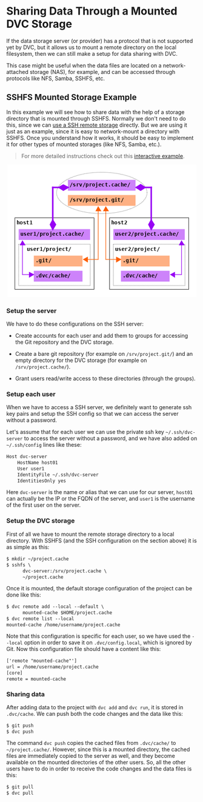# Sharing Data Through a Mounted DVC Storage

If the data storage server (or provider) has a protocol that is not supported
yet by DVC, but it allows us to mount a remote directory on the local
filesystem, then we can still make a setup for data sharing with DVC.

This case might be useful when the data files are located on a network-attached
storage (NAS), for example, and can be accessed through protocols like NFS,
Samba, SSHFS, etc.

## SSHFS Mounted Storage Example

In this example we will see how to share data with the help of a storage
directory that is mounted through SSHFS. Normally we don't need to do this,
since we can
[use a SSH remote storage](https://katacoda.com/dvc/courses/examples/ssh-storage)
directly. But we are using it just as an example, since it is easy to
network-mount a directory with SSHFS. Once you understand how it works, it
should be easy to implement it for other types of mounted storages (like NFS,
Samba, etc.).

> For more detailed instructions check out this
> [interactive example](https://katacoda.com/dvc/courses/examples/mounted-storage).

<p align="center">
<img src="/static/img/user-guide/data-sharing/mounted-storage.png"/>
</p>

### Setup the server

We have to do these configurations on the SSH server:

- Create accounts for each user and add them to groups for accessing the Git
  repository and the DVC storage.
- Create a bare git repository (for example on `/srv/project.git/`) and an empty
  directory for the DVC storage (for example on `/srv/project.cache/`).

- Grant users read/write access to these directories (through the groups).

### Setup each user

When we have to access a SSH server, we definitely want to generate ssh key
pairs and setup the SSH config so that we can access the server without a
password.

Let's assume that for each user we can use the private ssh key
`~/.ssh/dvc-server` to access the server without a password, and we have also
added on `~/.ssh/config` lines like these:

```
Host dvc-server
    HostName host01
    User user1
    IdentityFile ~/.ssh/dvc-server
    IdentitiesOnly yes
```

Here `dvc-server` is the name or alias that we can use for our server, `host01`
can actually be the IP or the FQDN of the server, and `user1` is the username of
the first user on the server.

### Setup the DVC storage

First of all we have to mount the remote storage directory to a local directory.
With SSHFS (and the SSH configuration on the section above) it is as simple as
this:

```dvc
$ mkdir ~/project.cache
$ sshfs \
      dvc-server:/srv/project.cache \
      ~/project.cache
```

Once it is mounted, the default storage configuration of the project can be done
like this:

```dvc
$ dvc remote add --local --default \
      mounted-cache $HOME/project.cache
$ dvc remote list --local
mounted-cache /home/username/project.cache
```

Note that this configuration is specific for each user, so we have used the
`--local` option in order to save it on `.dvc/config.local`, which is ignored by
Git. Now this configuration file should have a content like this:

```
['remote "mounted-cache"']
url = /home/username/project.cache
[core]
remote = mounted-cache
```

### Sharing data

After adding data to the project with `dvc add` and `dvc run`, it is stored in
`.dvc/cache`. We can push both the code changes and the data like this:

```dvc
$ git push
$ dvc push
```

The command `dvc push` copies the cached files from `.dvc/cache/` to
`~/project.cache/`. However, since this is a mounted directory, the cached files
are immediately copied to the server as well, and they become available on the
mounted directories of the other users. So, all the other users have to do in
order to receive the code changes and the data files is this:

```dvc
$ git pull
$ dvc pull
```
